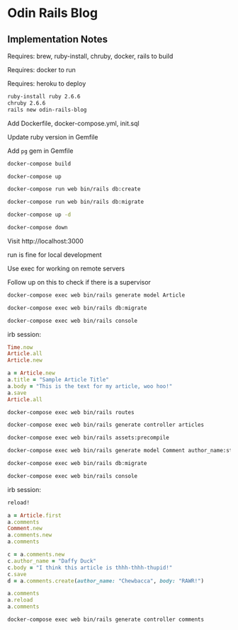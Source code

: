 # Odin Rails Blog

## Implementation Notes

Requires: brew, ruby-install, chruby, docker, rails to build

Requires: docker to run

Requires: heroku to deploy

```sh
ruby-install ruby 2.6.6
chruby 2.6.6
rails new odin-rails-blog
```

Add Dockerfile, docker-compose.yml, init.sql

Update ruby version in Gemfile

Add `pg` gem in Gemfile

```sh
docker-compose build

docker-compose up

docker-compose run web bin/rails db:create

docker-compose run web bin/rails db:migrate

docker-compose up -d

docker-compose down
```

Visit http://localhost:3000

run is fine for local development

Use exec for working on remote servers

Follow up on this to check if there is a supervisor

```sh
docker-compose exec web bin/rails generate model Article

docker-compose exec web bin/rails db:migrate

docker-compose exec web bin/rails console
```

irb session:

```ruby
Time.now
Article.all
Article.new

a = Article.new
a.title = "Sample Article Title"
a.body = "This is the text for my article, woo hoo!"
a.save
Article.all
```

```sh
docker-compose exec web bin/rails routes

docker-compose exec web bin/rails generate controller articles

docker-compose exec web bin/rails assets:precompile

docker-compose exec web bin/rails generate model Comment author_name:string body:text article:references

docker-compose exec web bin/rails db:migrate

docker-compose exec web bin/rails console
```

irb session:

```ruby
reload!

a = Article.first
a.comments
Comment.new
a.comments.new
a.comments

c = a.comments.new
c.author_name = "Daffy Duck"
c.body = "I think this article is thhh-thhh-thupid!"
c.save
d = a.comments.create(author_name: "Chewbacca", body: "RAWR!")

a.comments
a.reload
a.comments
```

```sh
docker-compose exec web bin/rails generate controller comments
```
